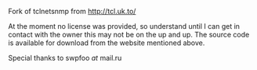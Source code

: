 Fork of tclnetsnmp from http://tcl.uk.to/

At the moment no license was provided, so understand until I can get in contact with the owner
this may not be on the up and up. The source code is available for download from the website
mentioned above.

Special thanks to swpfoo _at_ mail.ru
